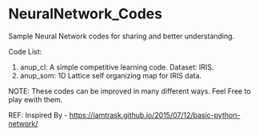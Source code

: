 # NeuralNetwork_Codes

Sample Neural Network codes for sharing and better understanding.

Code List:
1. anup_cl: A simple competitive learning code. Dataset: IRIS. 
2. anup_som: 1D Lattice self organizing map for IRIS data. 



NOTE: These codes can be improved in many different ways. Feel Free to play ewith them. 

REF: Inspired By - https://iamtrask.github.io/2015/07/12/basic-python-network/
